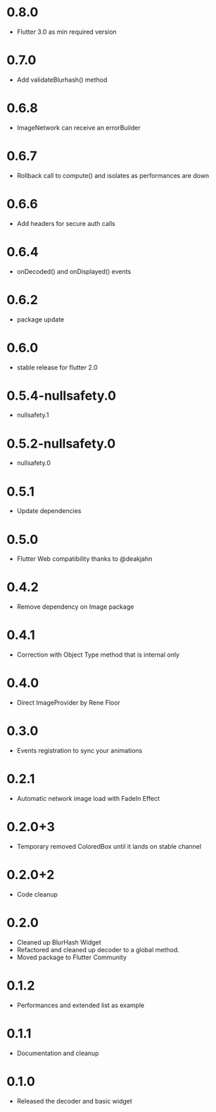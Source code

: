 # 0.8.0

- Flutter 3.0 as min required version

# 0.7.0

- Add validateBlurhash() method

# 0.6.8

- ImageNetwork can receive an errorBuilder

# 0.6.7

- Rollback call to compute() and isolates as performances are down

# 0.6.6

- Add headers for secure auth calls

# 0.6.4 

- onDecoded() and onDisplayed() events

# 0.6.2

- package update

# 0.6.0

- stable release for flutter 2.0

# 0.5.4-nullsafety.0

- nullsafety.1

# 0.5.2-nullsafety.0

- nullsafety.0

# 0.5.1

- Update dependencies

# 0.5.0

- Flutter Web compatibility thanks to @deakjahn

# 0.4.2

- Remove dependency on Image package

# 0.4.1

- Correction with Object Type method that is internal only

# 0.4.0

- Direct ImageProvider by Rene Floor

# 0.3.0

- Events registration to sync your animations

# 0.2.1

- Automatic network image load with FadeIn Effect

# 0.2.0+3

- Temporary removed ColoredBox until it lands on stable channel

# 0.2.0+2

- Code cleanup

# 0.2.0

- Cleaned up BlurHash Widget
- Refactored and cleaned up decoder to a global method.
- Moved package to Flutter Community

# 0.1.2

- Performances and extended list as example

# 0.1.1

- Documentation and cleanup

# 0.1.0

- Released the decoder and basic widget
